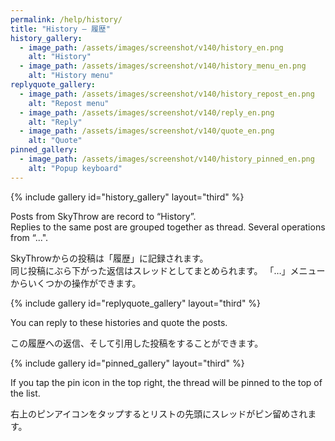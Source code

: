 ```yaml
---
permalink: /help/history/
title: "History – 履歴"
history_gallery:
  - image_path: /assets/images/screenshot/v140/history_en.png
    alt: "History"
  - image_path: /assets/images/screenshot/v140/history_menu_en.png
    alt: "History menu"
replyquote_gallery:
  - image_path: /assets/images/screenshot/v140/history_repost_en.png
    alt: "Repost menu"
  - image_path: /assets/images/screenshot/v140/reply_en.png
    alt: "Reply"
  - image_path: /assets/images/screenshot/v140/quote_en.png
    alt: "Quote"
pinned_gallery:
  - image_path: /assets/images/screenshot/v140/history_pinned_en.png
    alt: "Popup keyboard"
---
```


{% include gallery id="history_gallery" layout="third" %}

Posts from SkyThrow are record to “History”.  
Replies to the same post are grouped together as thread.
Several operations from “...".

SkyThrowからの投稿は「履歴」に記録されます。  
同じ投稿にぶら下がった返信はスレッドとしてまとめられます。
「…」メニューからいくつかの操作ができます。

{% include gallery id="replyquote_gallery" layout="third" %}

You can reply to these histories and quote the posts.

この履歴への返信、そして引用した投稿をすることができます。

{% include gallery id="pinned_gallery" layout="third" %}

If you tap the pin icon in the top right, the thread will be pinned to the top of the list.

右上のピンアイコンをタップするとリストの先頭にスレッドがピン留めされます。
